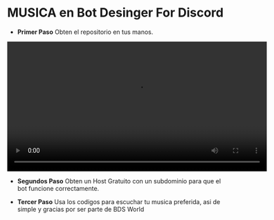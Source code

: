 # MUSICA en Bot Desinger For Discord

- **Primer Paso**
Obten el repositorio en tus manos.

<video width="600" controls>
  <source src="Tutos/githubtuto.mp4" type="video/mp4">
</video>

- **Segundos Paso**
Obten un Host Gratuito con un subdominio para que el bot funcione correctamente.

- **Tercer Paso**
Usa los codigos para escuchar tu musica preferida, asi de simple y gracias por ser parte de BDS World